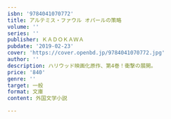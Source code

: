 ```yaml
---
isbn: '9784041070772'
title: アルテミス・ファウル オパールの策略
volume: ''
series: ''
publisher: ＫＡＤＯＫＡＷＡ
pubdate: '2019-02-23'
cover: 'https://cover.openbd.jp/9784041070772.jpg'
author: ''
description: ハリウッド映画化原作、第4巻！衝撃の展開。
price: '840'
genre: ''
target: 一般
format: 文庫
content: 外国文学小説

---
```

